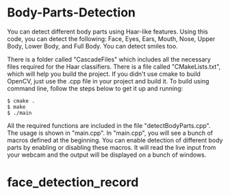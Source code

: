 Body-Parts-Detection
====================

You can detect different body parts using Haar-like features. Using this code, you can detect the following: Face, Eyes, Ears, Mouth, Nose, Upper Body, Lower Body, and Full Body. You can detect smiles too.

There is a folder called "CascadeFiles" which includes all the necessary files required for the Haar classifiers. There is a file called "CMakeLists.txt", which will help you build the project. If you didn't use cmake to build OpenCV, just use the .cpp file in your project and build it. To build using command line, follow the steps below to get it up and running:

	$ cmake .
	$ make
	$ ./main 

All the required functions are included in the file "detectBodyParts.cpp". The usage is shown in "main.cpp". In "main.cpp", you will see a bunch of macros defined at the beginning. You can enable detection of different body parts by enabling or disabling these macros. It will read the live input from your webcam and the output will be displayed on a bunch of windows.


# face_detection_record
